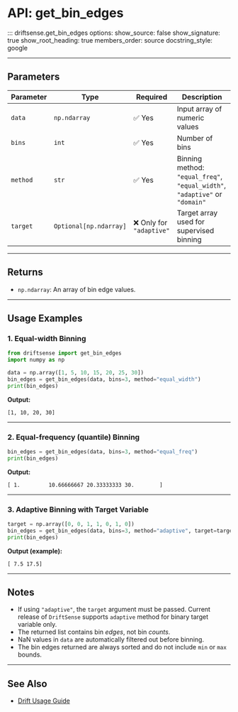 
# API: get_bin_edges

::: driftsense.get_bin_edges
    options:
      show_source: false
      show_signature: true
      show_root_heading: true
      members_order: source
      docstring_style: google

---

## Parameters

| Parameter | Type | Required | Description |
|-----------|------|----------|-------------|
| `data` | `np.ndarray` | ✅ Yes | Input array of numeric values |
| `bins` | `int` | ✅ Yes | Number of bins |
| `method` | `str` | ✅ Yes | Binning method: `"equal_freq"`, `"equal_width"`, `"adaptive"` or `"domain"` |
| `target` | `Optional[np.ndarray]` | ❌ Only for `"adaptive"` | Target array used for supervised binning |

---

## Returns

- `np.ndarray`: An array of bin edge values.

---

## Usage Examples

### 1. Equal-width Binning

```python
from driftsense import get_bin_edges
import numpy as np

data = np.array([1, 5, 10, 15, 20, 25, 30])
bin_edges = get_bin_edges(data, bins=3, method="equal_width")
print(bin_edges)
```

**Output:**
```text
[1, 10, 20, 30]
```

---

### 2. Equal-frequency (quantile) Binning

```python
bin_edges = get_bin_edges(data, bins=3, method="equal_freq")
print(bin_edges)
```

**Output:**
```text
[ 1.         10.66666667 20.33333333 30.        ]
```

---

### 3. Adaptive Binning with Target Variable

```python
target = np.array([0, 0, 1, 1, 0, 1, 0])
bin_edges = get_bin_edges(data, bins=3, method="adaptive", target=target)
print(bin_edges)
```

**Output (example):**
```text
[ 7.5 17.5]
```

---

## Notes

- If using `"adaptive"`, the `target` argument must be passed. Current release of `DriftSense` supports `adaptive` method for binary target variable only.
- The returned list contains bin *edges*, not bin *counts*.
- NaN values in `data` are automatically filtered out before binning.
- The bin edges returned are always sorted and do not include `min` or `max` bounds.

---

## See Also

- [Drift Usage Guide](../usage/index.md)
